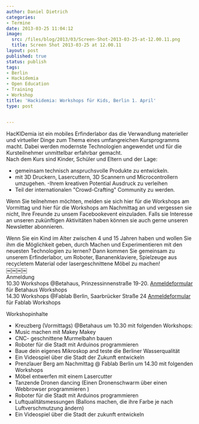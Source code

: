 ```yaml
---
author: Daniel Dietrich
categories:
- Termine
date: 2013-03-25 11:04:12
image:
  src: /files/blog/2013/03/Screen-Shot-2013-03-25-at-12.00.11.png
  title: Screen Shot 2013-03-25 at 12.00.11
layout: post
published: true
status: publish
tags:
- Berlin
- Hackidemia
- Open Education
- Training
- Workshop
title: 'Hackidemia: Workshops für Kids, Berlin 1. April'
type: post


---
```


HacKIDemia ist ein mobiles Erfinderlabor das die Verwandlung materieller und virtueller Dinge zum Thema eines umfangreichen Kursprogramms macht. Dabei werden modernste Technologien angewendet und für die Kursteilnehmer unmittelbar erfahrbar gemacht.  
Nach dem Kurs sind Kinder, Schüler und Eltern und der Lage:

* gemeinsam technisch anspruchsvolle Produkte zu entwickeln.  
* mit 3D Druckern, Lasercuttern, 3D Scannern und Microcontrollern umzugehen. -Ihrem kreativen Potential Ausdruck zu verleihen  
* Teil der internationalen "Crowd-Crafting" Community zu werden.

Wenn Sie teilnehmen möchten, melden sie sich hier für die Workshops am Vormittag und hier für die Workshops am Nachmittag an und vergessen sie nicht, Ihre Freunde zu unsem Facebookevent einzuladen. Falls sie Interesse an unseren zukünftigen Aktivitäten haben können sie auch gerne unseren Newsletter abonnieren.

Wenn Sie ein Kind im Alter zwischen 4 und 15 Jahren haben und wollen Sie ihm die Möglichkeit geben, durch Machen und Experimentieren mit den neuesten Technologien zu lernen? Dann kommen Sie gemeinsam zu unserem Erfinderlabor, um Roboter, Bananenklaviere, Spielzeuge aus recycletem Material oder lasergeschnittene Möbel zu machen!  
￼￼￼￼  
Anmeldung  
10.30 Workshops @Betahaus, Prinzessinnenstraße 19-20. [Anmeldeformular](https://www.eventbrite.com/event/5948687685) für Betahaus Workshops  
14.30 Workshops @Fablab Berlin, Saarbrücker Straße 24 [Anmeldeformular](https://www.eventbrite.com/event/5948196215) für Fablab Workshops

Workshopinhalte

* Kreuzberg (Vormittags) @Betahaus um 10.30 mit folgenden Workshops:  
* Music machen mit Makey Makey  
* CNC- geschnittene Murmelbahn bauen  
* Roboter für die Stadt mit Arduinos programmieren  
* Baue dein eigenes Mikroskop and teste die Berliner Wasserqualität  
* Ein Videospiel über die Stadt der Zukunft entwickeln  
* Prenzlauer Berg am Nachmittag @ Fablab Berlin um 14.30 mit folgenden Workshops  
* Möbel entwerfen mit einem Lasercutter  
* Tanzende Dronen dancing (Einen Dronenschwarm über einen Webbrowser programmieren )  
* Roboter für die Stadt mit Arduinos programmieren  
* Luftqualitätsmessungen (Ballons machen, die ihre Farbe je nach Luftverschmutzung ändern)  
* Ein Videospiel über die Stadt der zukunft entwickeln